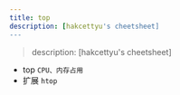 ```yaml
---
title: top
description: [hakcettyu's cheetsheet]
---
```


> description: [hakcettyu's cheetsheet]

- top `CPU、内存占用`
- 扩展 `htop`